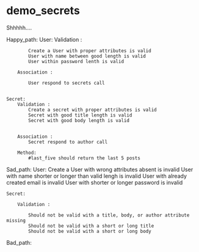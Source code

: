 demo_secrets
============

Shhhhh....

Happy_path:
	User: 
		Validation :

			Create a User with proper attributes is valid
			User with name between good length is valid
			User within password lenth is valid

		Association :

			User respond to secrets call


	Secret:
		Validation : 
			Create a secret with proper attributes is valid
			Secret with good title length is valid
			Secret with good body length is valid


		Association :
			Secret respond to author call

		Method: 
			#last_five should return the last 5 posts


Sad_path:
	User:
		Create a User with wrong attributes absent is invalid
		User with name shorter or longer than valid lengh is invalid
		User with already created email is invalid
		User with shorter or longer password is invalid

	Secret:

		Validation :

			Should not be valid with a title, body, or author attribute missing
			Should not be valid with a short or long title
			Should not be valid with a short or long body


Bad_path:


